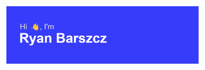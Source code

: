<img src = "https://github.com/RyanBarszcz/RyanBarszcz/blob/main/header.png" alt="banner that says Ryan Barszcz - software developer, artist, and designer.">

<!--
**RyanBarszcz/RyanBarszcz** is a ✨ _special_ ✨ repository because its `README.md` (this file) appears on your GitHub profile.

Here are some ideas to get you started:

- 🔭 I’m currently working on ...
- 🌱 I’m currently learning ...
- 👯 I’m looking to collaborate on ...
- 🤔 I’m looking for help with ...
- 💬 Ask me about ...
- 📫 How to reach me: ...
- 😄 Pronouns: ...
- ⚡ Fun fact: ...
-->
